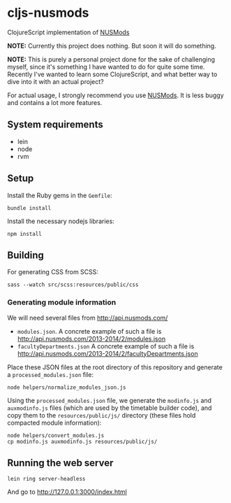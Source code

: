 # cljs-nusmods

ClojureScript implementation of [NUSMods](http://nusmods.com)

**NOTE:** Currently this project does nothing. But soon it will do something.

**NOTE:** This is purely a personal project done for the sake of challenging
myself, since it's something I have wanted to do for quite some time.
Recently I've wanted to learn some ClojureScript, and what better way to dive
into it with an actual project?

For actual usage, I strongly recommend you use [NUSMods](http://nusmods.com).
It is less buggy and contains a lot more features.

## System requirements

- lein
- node
- rvm

## Setup

Install the Ruby gems in the `Gemfile`:

    bundle install

Install the necessary nodejs libraries:

    npm install

## Building

For generating CSS from SCSS:

    sass --watch src/scss:resources/public/css

### Generating module information

We will need several files from http://api.nusmods.com/

- `modules.json`. A concrete example of such a file is
http://api.nusmods.com/2013-2014/2/modules.json
- `facultyDepartments.json` A concrete example of such a file is
http://api.nusmods.com/2013-2014/2/facultyDepartments.json

Place these JSON files at the root directory of this repository and
generate a `processed_modules.json` file:

    node helpers/normalize_modules_json.js

Using the `processed_modules.json` file, we generate the `modinfo.js` and
`auxmodinfo.js` files (which are used by the timetable builder code), and copy
them to the `resources/public/js/` directory (these files hold compacted module
information):

    node helpers/convert_modules.js
    cp modinfo.js auxmodinfo.js resources/public/js/

## Running the web server

    lein ring server-headless

And go to http://127.0.0.1:3000/index.html
